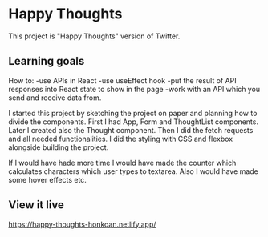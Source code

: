# Happy Thoughts

This project is "Happy Thoughts" version of Twitter. 


## Learning goals

How to:
-use APIs in React
-use useEffect hook
-put the result of API responses into React state to show in the page
-work with an API which you send and receive data from. 

I started this project by sketching the project on paper and planning how to divide the components. First I had App, Form and ThoughtList components. Later I created also the Thought component. Then I did the fetch requests and all needed functionalities. I did the styling with CSS and flexbox alongside building the project.

If I would have hade more time I would have made the counter which calculates characters which user types to textarea. Also I would have made some hover effects etc.


## View it live

https://happy-thoughts-honkoan.netlify.app/
